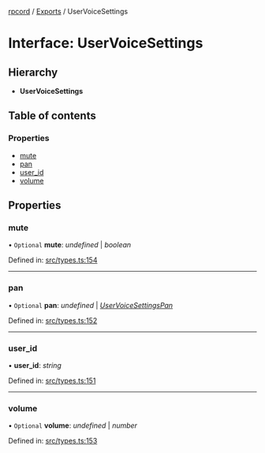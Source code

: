 [rpcord](../README.md) / [Exports](../modules.md) / UserVoiceSettings

# Interface: UserVoiceSettings

## Hierarchy

* **UserVoiceSettings**

## Table of contents

### Properties

- [mute](uservoicesettings.md#mute)
- [pan](uservoicesettings.md#pan)
- [user\_id](uservoicesettings.md#user_id)
- [volume](uservoicesettings.md#volume)

## Properties

### mute

• `Optional` **mute**: *undefined* \| *boolean*

Defined in: [src/types.ts:154](https://github.com/DjDeveloperr/RPCord/blob/308e2e6/src/types.ts#L154)

___

### pan

• `Optional` **pan**: *undefined* \| [*UserVoiceSettingsPan*](uservoicesettingspan.md)

Defined in: [src/types.ts:152](https://github.com/DjDeveloperr/RPCord/blob/308e2e6/src/types.ts#L152)

___

### user\_id

• **user\_id**: *string*

Defined in: [src/types.ts:151](https://github.com/DjDeveloperr/RPCord/blob/308e2e6/src/types.ts#L151)

___

### volume

• `Optional` **volume**: *undefined* \| *number*

Defined in: [src/types.ts:153](https://github.com/DjDeveloperr/RPCord/blob/308e2e6/src/types.ts#L153)
